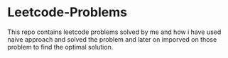 # Leetcode-Problems

This repo contains leetcode problems solved by me and how i have used naive approach and solved the problem and later on imporved on those problem to find the optimal solution.
